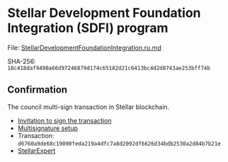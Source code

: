 Stellar Development Foundation Integration (SDFI) program
======================

File: [StellarDevelopmentFoundationIntegration.ru.md](StellarDevelopmentFoundationIntegration.ru.md)

SHA-256: `18c418daf9490a66d97246879d174c65182d21c6413bc4d2d8743ae253bff74b`

## Confirmation

The council multi-sign transaction in Stellar blockchain.

- [Invitation to sign the transaction](https://t.me/c/2042260878/513)
- [Multisignature setup](https://eurmtl.me/sign_tools/d6760a9de68c19090feda219a4dfc7a8d2092df6626d34bdb2530a2d84b7b21e)
- Transaction: `d6760a9de68c19090feda219a4dfc7a8d2092df6626d34bdb2530a2d84b7b21e`
- [StellarExpert](https://stellar.expert/explorer/public/tx/d6760a9de68c19090feda219a4dfc7a8d2092df6626d34bdb2530a2d84b7b21e)
